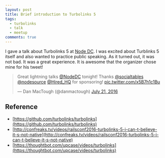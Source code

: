 ```yaml
---
layout: post
title: Brief introduction to Turbolinks 5
tags:
  - turbolinks
  - talk
  - meetup
comments: true
---
```


I gave a talk about Turbolinks 5 at [Node DC](https://www.meetup.com/node-dc/events/232620835/). I was excited about Turblinks 5 itself and also wanted to practice public speaking.
As it turned out, it was not bad. It was a great experience. It is awesome that the organizer chose mine for his tweet!

<blockquote class="twitter-tweet" data-lang="en"><p lang="en" dir="ltr">Great lightning talks <a href="https://twitter.com/NodeDC">@NodeDC</a> tonight! Thanks <a href="https://twitter.com/socialtables">@socialtables</a> <a href="https://twitter.com/NodeSource">@nodesource</a> <a href="https://twitter.com/Hired_HQ">@Hired_HQ</a> for sponsoring! <a href="https://t.co/x5B7h1c1Bu">pic.twitter.com/x5B7h1c1Bu</a></p>&mdash; Dan MacTough (@danmactough) <a href="https://twitter.com/danmactough/status/756272997057564673">July 21, 2016</a></blockquote>
<script async src="//platform.twitter.com/widgets.js" charset="utf-8"></script>

## Reference

- [https://github.com/turbolinks/turbolinks](https://github.com/turbolinks/turbolinks)
- [http://confreaks.tv/videos/railsconf2016-turbolinks-5-i-can-t-believe-it-s-not-native](http://confreaks.tv/videos/railsconf2016-turbolinks-5-i-can-t-believe-it-s-not-native)
- [https://thoughtbot.com/upcase/videos/turbolinks](https://thoughtbot.com/upcase/videos/turbolinks)
